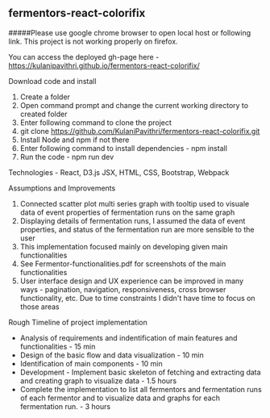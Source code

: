 ## fermentors-react-colorifix

#####Please use google chrome browser to open local host or following link. This project is not working properly on firefox.

You can access the deployed gh-page here - https://kulanipavithri.github.io/fermentors-react-colorifix/

Download code and install

1. Create a folder
2. Open command prompt and change the current working directory to created folder
3. Enter following command to clone the project
4. git clone https://github.com/KulaniPavithri/fermentors-react-colorifix.git
5. Install Node and npm if not there
6. Enter following command to install dependencies - npm install
7. Run the code - npm run dev

Technologies - React, D3.js JSX, HTML, CSS, Bootstrap, Webpack

Assumptions and Improvements

1. Connected scatter plot multi series graph with tooltip used to visuale data of event properties of fermentation runs on the same graph
2. Displaying details of fermentation runs, I assumed the data of event properties, and status of the fermentation run are more sensible to the user
3. This implementation focused mainly on developing given main functionalities
4. See Fermentor-functionalities.pdf for screenshots of the main functionalities
5. User interface design and UX experience can be improved in many ways - pagination, navigation, responsiveness, cross browser functionality, etc. Due to time constraints I didn't have time to focus on those areas

Rough Timeline of project implementation
  - Analysis of requirements and indentification of main features and functionalities - 15 min
  - Design of the basic flow and data visualization - 10 min
  - Identification of main components - 10 min
  - Development - Implement basic skeleton of fetching and extracting data and creating graph to visualize data - 1.5 hours
  - Complete the implementation to list all fermentors and fermentation runs of each fermentor and to visualize data and graphs for each fermentation run. - 3 hours
